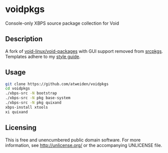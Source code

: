 voidpkgs
========

Console-only XBPS source package collection for Void


Description
-----------

A fork of [void-linux/void-packages][void-linux/void-packages] with GUI
support removed from [srcpkgs][srcpkgs]. Templates adhere to my [style
guide][style guide].


Usage
-----

```sh
git clone https://github.com/atweiden/voidpkgs
cd voidpkgs
./xbps-src -N bootstrap
./xbps-src -N pkg base-system
./xbps-src -N pkg quixand
xbps-install xtools
xi quixand
```


Licensing
---------

This is free and unencumbered public domain software. For more
information, see http://unlicense.org/ or the accompanying UNLICENSE file.


[srcpkgs]: srcpkgs/
[style guide]: doc/STYLE.md
[void-linux/void-packages]: https://github.com/void-linux/void-packages

